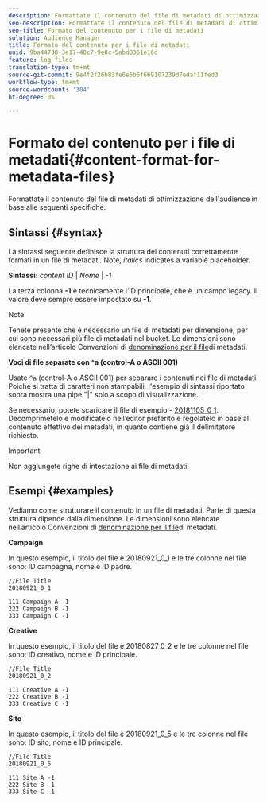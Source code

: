 ```yaml
---
description: Formattate il contenuto del file di metadati di ottimizzazione dell'audience in base alle seguenti specifiche.
seo-description: Formattate il contenuto del file di metadati di ottimizzazione dell'audience in base alle seguenti specifiche.
seo-title: Formato del contenuto per i file di metadati
solution: Audience Manager
title: Formato del contenuto per i file di metadati
uuid: 9ba44738-3e17-40c7-9e8c-5abd8361e16d
feature: log files
translation-type: tm+mt
source-git-commit: 9e4f2f26b83fe6e5b6f669107239d7edaf11fed3
workflow-type: tm+mt
source-wordcount: '304'
ht-degree: 0%

---
```



# Formato del contenuto per i file di metadati{#content-format-for-metadata-files}

Formattate il contenuto del file di metadati di ottimizzazione dell&#39;audience in base alle seguenti specifiche.

## Sintassi {#syntax}

La sintassi seguente definisce la struttura dei contenuti correttamente formati in un file di metadati. Note, *italics* indicates a variable placeholder.

**Sintassi:**  *content ID* | *Nome* | *-1*

<!--In the contents syntax, you'll notice a parent ID variable. Don't confuse it with the parent ID used in the [metadata file name](../../../reporting/audience-optimization-reports/metadata-files-intro/metadata-file-names.md). These 2 variables seem similar, but they represent different things. In the file name, the parent ID corresponds to a category like "campaign" (ID 1), "placement" (ID 3), or "tactic" (ID 9), etc. In the file body:-->

La terza colonna **-1** è tecnicamente l’ID principale, che è un campo legacy. Il valore deve sempre essere impostato su **-1**.

>[!NOTE]
>
>Tenete presente che è necessario un file di metadati per dimensione, per cui sono necessari più file di metadati nel bucket. Le dimensioni sono elencate nell’articolo Convenzioni di [denominazione per il file](../../../reporting/audience-optimization-reports/metadata-files-intro/metadata-file-names.md#child-dimension)di metadati.

**Voci di file separate con ^a (control-A o ASCII 001)**

Usate `^a` (control-A o ASCII 001) per separare i contenuti nei file di metadati. Poiché si tratta di caratteri non stampabili, l&#39;esempio di sintassi riportato sopra mostra una pipe &quot;|&quot; solo a scopo di visualizzazione.

Se necessario, potete scaricare il file di esempio - [20181105_0_1](assets/20181105_0_1.zip). Decomprimetelo e modificatelo nell’editor preferito e regolatelo in base al contenuto effettivo dei metadati, in quanto contiene già il delimitatore richiesto.

>[!IMPORTANT]
>
>Non aggiungete righe di intestazione ai file di metadati.

## Esempi {#examples}

Vediamo come strutturare il contenuto in un file di metadati. Parte di questa struttura dipende dalla dimensione. Le dimensioni sono elencate nell’articolo Convenzioni di [denominazione per il file](../../../reporting/audience-optimization-reports/metadata-files-intro/metadata-file-names.md#child-dimension)di metadati.

**Campaign**

In questo esempio, il titolo del file è 20180921_0_1 e le tre colonne nel file sono: ID campagna, nome e ID padre.

<!--Let's say you want to populate the creative drop down menu with creative names from a particular campaign. In this case, your metadata file name would include ID 1 (campaign) and ID 2 (creative). Following the content syntax, your metadata file would contain the creative ID, creative name, and actual campaign ID.-->

```
//File Title
20180921_0_1

111 Campaign A -1
222 Campaign B -1
333 Campaign C -1
```

**Creative**

In questo esempio, il titolo del file è 20180827_0_2 e le tre colonne nel file sono: ID creativo, nome e ID principale.

```
//File Title
20180921_0_2

111 Creative A -1
222 Creative B -1
333 Creative C -1
```

**Sito**

In questo esempio, il titolo del file è 20180921_0_5 e le tre colonne nel file sono: ID sito, nome e ID principale.

```
//File Title
20180921_0_5

111 Site A -1
222 Site B -1
333 Site C -1
```
